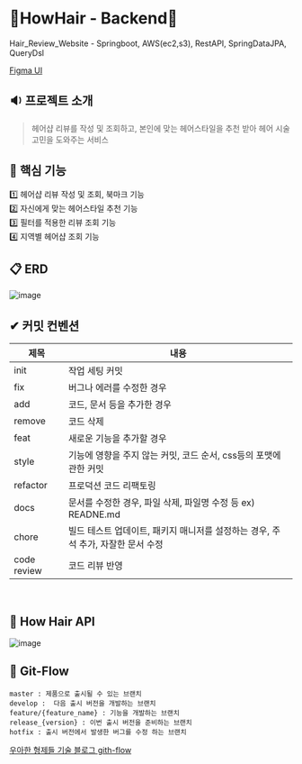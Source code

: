 # 🔮HowHair - Backend🔮
Hair_Review_Website - Springboot, AWS(ec2,s3), RestAPI, SpringDataJPA, QueryDsl

[Figma UI](https://www.figma.com/file/tgDHe7Pm4XidM0bZFo7Rh3/Untitled?node-id=1%3A6&t=lbE92Uo2l7qsbrpW-1)

## 🔉 프로젝트 소개
> 헤어샵 리뷰를 작성 및 조회하고, 본인에 맞는 헤어스타일을 추천 받아 헤어 시술 고민을 도와주는 서비스

## 📌 핵심 기능
1️⃣ 헤어샵 리뷰 작성 및 조회, 북마크 기능</br>
2️⃣ 자신에게 맞는 헤어스타일 추천 기능</br>
3️⃣ 필터를 적용한 리뷰 조회 기능</br>
4️⃣ 지역별 헤어샵 조회 기능</br>

## 📋 ERD
![image](https://user-images.githubusercontent.com/76419984/226435317-df2c1b88-0e77-41f7-988b-d126336c3d75.png)

## ✔ 커밋 컨벤션
|제목|내용|
|-|-|
|init|작업 세팅 커밋|
|fix|버그나 에러를 수정한 경우|
|add|코드, 문서 등을 추가한 경우|
|remove|코드 삭제|
|feat|새로운 기능을 추가할 경우|
|style|기능에 영향을 주지 않는 커밋, 코드 순서, css등의 포맷에 관한 커밋|
|refactor|프로덕션 코드 리팩토링|
|docs|문서를 수정한 경우, 파일 삭제, 파일명 수정 등 ex) READNE.md|
|chore|빌드 테스트 업데이트, 패키지 매니저를 설정하는 경우, 주석 추가, 자잘한 문서 수정|
|code review|코드 리뷰 반영|

</br>

## 🔳 How Hair API
![image](https://user-images.githubusercontent.com/76419984/230621789-78445479-2fb4-4c99-b18b-b4937b8a9c87.png)


## 🔀 Git-Flow
```
master : 제품으로 출시될 수 있는 브랜치
develop :  다음 출시 버전을 개발하는 브랜치
feature/{feature_name} : 기능을 개발하는 브랜치
release_{version} : 이번 출시 버전을 준비하는 브랜치
hotfix : 출시 버전에서 발생한 버그를 수정 하는 브랜치
```
[우아한 형제들 기술 블로그 gith-flow](https://techblog.woowahan.com/2553/)

